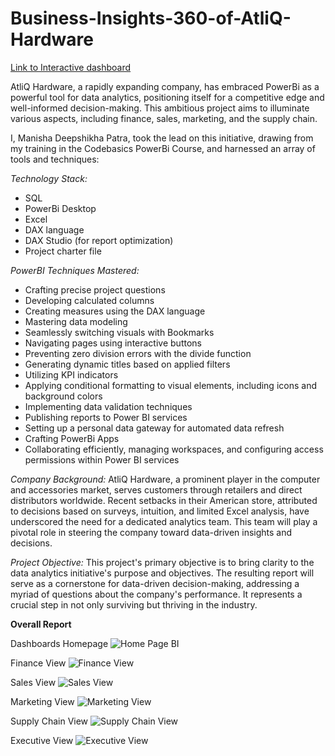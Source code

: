 # Business-Insights-360-of-AtliQ-Hardware
[Link to Interactive dashboard](https://app.powerbi.com/view?r=eyJrIjoiOWZjYjdkMDItOTNiZS00M2YyLWE3YzMtOTlmY2VjZTM4NDY2IiwidCI6ImRmODY3OWNkLWE4MGUtNDVkOC05OWFjLWM4M2VkN2ZmOTVhMCJ9)

AtliQ Hardware, a rapidly expanding company, has embraced PowerBi as a powerful tool for data analytics, positioning itself for a competitive edge and well-informed decision-making. This ambitious project aims to illuminate various aspects, including finance, sales, marketing, and the supply chain.

I, Manisha Deepshikha Patra, took the lead on this initiative, drawing from my training in the Codebasics PowerBi Course, and harnessed an array of tools and techniques:

*Technology Stack:*
- SQL
- PowerBi Desktop
- Excel
- DAX language
- DAX Studio (for report optimization)
- Project charter file

*PowerBI Techniques Mastered:*
- Crafting precise project questions
- Developing calculated columns
- Creating measures using the DAX language
- Mastering data modeling
- Seamlessly switching visuals with Bookmarks
- Navigating pages using interactive buttons
- Preventing zero division errors with the divide function
- Generating dynamic titles based on applied filters
- Utilizing KPI indicators
- Applying conditional formatting to visual elements, including icons and background colors
- Implementing data validation techniques
- Publishing reports to Power BI services
- Setting up a personal data gateway for automated data refresh
- Crafting PowerBi Apps
- Collaborating efficiently, managing workspaces, and configuring access permissions within Power BI services

*Company Background:*
AtliQ Hardware, a prominent player in the computer and accessories market, serves customers through retailers and direct distributors worldwide. Recent setbacks in their American store, attributed to decisions based on surveys, intuition, and limited Excel analysis, have underscored the need for a dedicated analytics team. This team will play a pivotal role in steering the company toward data-driven insights and decisions.

*Project Objective:*
This project's primary objective is to bring clarity to the data analytics initiative's purpose and objectives. The resulting report will serve as a cornerstone for data-driven decision-making, addressing a myriad of questions about the company's performance. It represents a crucial step in not only surviving but thriving in the industry.


**Overall Report**

Dashboards Homepage 
![Home Page BI](https://github.com/Deepshikhagithub/Business-Insights-360-of-AtliQ-Hardware/assets/121179319/de0139f6-4471-4196-9c26-d2b532918d01)

Finance View
![Finance View](https://github.com/Deepshikhagithub/Business-Insights-360-of-AtliQ-Hardware/assets/121179319/3cb2f56c-2841-42b8-8fd1-d9c07ba6b6ab)

Sales View
![Sales View](https://github.com/Deepshikhagithub/Business-Insights-360-of-AtliQ-Hardware/assets/121179319/b6c927f2-62cb-4161-9d77-bbc6bb18576f)

Marketing View
![Marketing View](https://github.com/Deepshikhagithub/Business-Insights-360-of-AtliQ-Hardware/assets/121179319/9386ddd5-9761-48a7-8a60-f9adb88b8608)

Supply Chain View
![Supply Chain View](https://github.com/Deepshikhagithub/Business-Insights-360-of-AtliQ-Hardware/assets/121179319/2a5a8716-4252-42bb-8248-225bfa038379)

Executive View
![Executive View](https://github.com/Deepshikhagithub/Business-Insights-360-of-AtliQ-Hardware/assets/121179319/1d5fea84-c8e7-451a-bda3-47bfae14bb1f)





